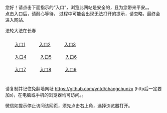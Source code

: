 您好！请点击下面指示的“入口”，浏览此网站是安全的，且为您带来平安。。 <br/>
点击入口后，请耐心等待， 过程中可能会出现无法打开的提示，请忽略，最终会进入网站. </br>

法轮大法在长春<br/>
<div style="padding:10px"><a style="margin:20px" target="_blank" href="https://d3caur46unrpdk.cloudfront.net/2Qpsp?cmsqbap" id="ccLink1" rel="nofollow">入口1</a> <a target="_blank" style="margin:20px" href="https://d7wpgdq1l9l5o.cloudfront.net/2Qpsp?jiczvixc" id="ccLink2" rel="nofollow">入口2</a> <a style="margin:20px" target="_blank" href="https://dt7qlkxenbqyc.cloudfront.net/2Qpsp?fzofhby" id="ccLink3" rel="nofollow">入口3</a></div>

<div style="padding:10px" ><a style="margin:20px" target="_blank" href="https://d3caur46unrpdk.cloudfront.net/2Qpsp?cmsqbap" id="ccLink4" rel="nofollow">入口4</a> <a style="margin:20px" href="https://d7wpgdq1l9l5o.cloudfront.net/2Qpsp?jiczvixc" target="_blank" id="ccLink5" rel="nofollow">入口5</a> <a style="margin:20px" href="https://dt7qlkxenbqyc.cloudfront.net/2Qpsp?fzofhby" target="_blank" id="ccLink6" rel="nofollow">入口6</a></div>

<div style="padding:10px"><a style="margin:20px" target="_blank" href="https://d3caur46unrpdk.cloudfront.net/2Qpsp?cmsqbap" id="ccLink7" rel="nofollow">入口7</a> <a style="margin:20px" href="https://d7wpgdq1l9l5o.cloudfront.net/2Qpsp?jiczvixc" target="_blank" id="ccLink8" rel="nofollow">入口8</a> <a style="margin:20px" target="_blank" href="https://dt7qlkxenbqyc.cloudfront.net/2Qpsp?fzofhby" id="ccLink9" rel="nofollow">入口9</a></div>

<br/>



请复制并记住免翻墙网址 https://github.com/yntd/changchunzx (http后一定要加s)，在电脑或手机的浏览器均可访问。。<br/>

微信如提示停止访问该网页，须先点击右上角，选择浏览器打开。
